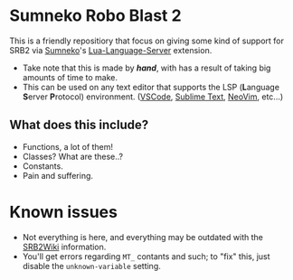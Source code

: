# Sumneko Robo Blast 2
This is a friendly repositiory that focus on giving some kind of support for SRB2 via [Sumneko](https://github.com/sumneko/)'s [Lua-Language-Server](https://github.com/sumneko/lua-language-server/) extension.

- Take note that this is made by ***hand***, with has a result of taking big amounts of time to make.
- This can be used on any text editor that supports the LSP (**L**anguage **S**erver **P**rotocol) environment. ([VSCode](https://code.visualstudio.com/), [Sublime Text](https://www.sublimetext.com/), [NeoVim](https://neovim.io/), etc...)

## What does this include?
* Functions, a lot of them!
* Classes? What are these..?
* Constants.
* Pain and suffering.

# Known issues
* Not everything is here, and everything may be outdated with the [SRB2Wiki](https://wiki.srb2.org/wiki/) information.
* You'll get errors regarding `MT_` contants and such; to "fix" this, just disable the `unknown-variable` setting.